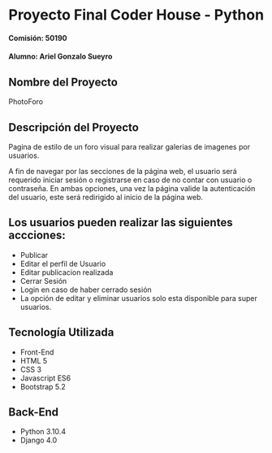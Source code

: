 # Proyecto Final Coder House - Python
#### Comisión: 50190
#### Alumno: Ariel Gonzalo Sueyro

## Nombre del Proyecto
PhotoForo

## Descripción del Proyecto
Pagina de estilo de un foro visual para realizar galerias de imagenes por usuarios.

A fin de navegar por las secciones de la página web, el usuario será requerido iniciar sesión o registrarse en caso de no contar con usuario o contraseña. En ambas opciones, una vez la página valide la autenticación del usuario, este será redirigido al inicio de la página web.

## Los usuarios pueden realizar las siguientes accciones:

- Publicar 
- Editar el perfil de Usuario
- Editar publicacion realizada
- Cerrar Sesión
- Login en caso de haber cerrado sesión
- La opción de editar y eliminar usuarios solo esta disponible para super usuarios.

## Tecnología Utilizada
- Front-End
- HTML 5
- CSS 3
- Javascript ES6
- Bootstrap 5.2

## Back-End
- Python 3.10.4
- Django 4.0